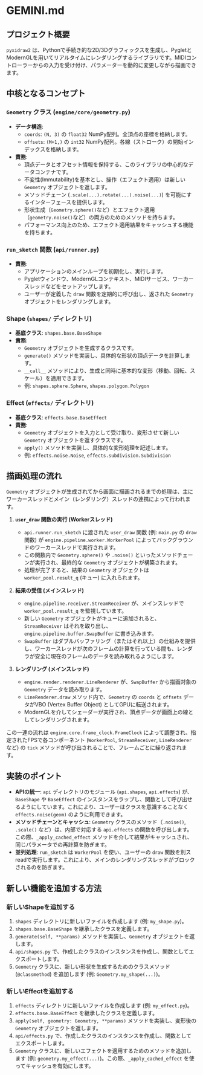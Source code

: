 # GEMINI.md

## プロジェクト概要

`pyxidraw2` は、Pythonで手続き的な2D/3Dグラフィックスを生成し、PygletとModernGLを用いてリアルタイムにレンダリングするライブラリです。MIDIコントローラーからの入力を受け付け、パラメーターを動的に変更しながら描画できます。

## 中核となるコンセプト

### `Geometry` クラス (`engine/core/geometry.py`)

- **データ構造**:
    - `coords`: `(N, 3)` の `float32` NumPy配列。全頂点の座標を格納します。
    - `offsets`: `(M+1,)` の `int32` NumPy配列。各線（ストローク）の開始インデックスを格納します。
- **責務**:
    - 頂点データとオフセット情報を保持する、このライブラリの中心的なデータコンテナです。
    - 不変性(Immutability)を基本とし、操作（エフェクト適用）は新しい `Geometry` オブジェクトを返します。
    - メソッドチェーン (`.scale(...).rotate(...).noise(...)`) を可能にするインターフェースを提供します。
    - 形状生成（`Geometry.sphere()`など）とエフェクト適用（`geometry.noise()`など）の両方のためのメソッドを持ちます。
    - パフォーマンス向上のため、エフェクト適用結果をキャッシュする機能を持ちます。

### `run_sketch` 関数 (`api/runner.py`)

- **責務**:
    - アプリケーションのメインループを初期化し、実行します。
    - Pygletウィンドウ、ModernGLコンテキスト、MIDIサービス、ワーカースレッドなどをセットアップします。
    - ユーザーが定義した `draw` 関数を定期的に呼び出し、返された `Geometry` オブジェクトをレンダリングします。

### Shape (`shapes/` ディレクトリ)

- **基底クラス**: `shapes.base.BaseShape`
- **責務**:
    - `Geometry` オブジェクトを生成するクラスです。
    - `generate()` メソッドを実装し、具体的な形状の頂点データを計算します。
    - `__call__` メソッドにより、生成と同時に基本的な変形（移動、回転、スケール）を適用できます。
    - 例: `shapes.sphere.Sphere`, `shapes.polygon.Polygon`

### Effect (`effects/` ディレクトリ)

- **基底クラス**: `effects.base.BaseEffect`
- **責務**:
    - `Geometry` オブジェクトを入力として受け取り、変形させて新しい `Geometry` オブジェクトを返すクラスです。
    - `apply()` メソッドを実装し、具体的な変形処理を記述します。
    - 例: `effects.noise.Noise`, `effects.subdivision.Subdivision`

## 描画処理の流れ

`Geometry` オブジェクトが生成されてから画面に描画されるまでの処理は、主にワーカースレッドとメイン（レンダリング）スレッドの連携によって行われます。

1.  **`user_draw` 関数の実行 (Workerスレッド)**
    - `api.runner.run_sketch` に渡された `user_draw` 関数 (例: `main.py` の `draw` 関数) が `engine.pipeline.worker.WorkerPool` によってバックグラウンドのワーカースレッドで実行されます。
    - この関数内で `Geometry.sphere()` や `.noise()` といったメソッドチェーンが実行され、最終的な `Geometry` オブジェクトが構築されます。
    - 処理が完了すると、結果の `Geometry` オブジェクトは `worker_pool.result_q` (キュー) に入れられます。

2.  **結果の受信 (メインスレッド)**
    - `engine.pipeline.receiver.StreamReceiver` が、メインスレッドで `worker_pool.result_q` を監視しています。
    - 新しい `Geometry` オブジェクトがキューに追加されると、`StreamReceiver` はそれを取り出し、`engine.pipeline.buffer.SwapBuffer` に書き込みます。
    - `SwapBuffer` はダブルバッファリング（またはそれ以上）の仕組みを提供し、ワーカースレッドが次のフレームの計算を行っている間も、レンダラが安全に現在のフレームのデータを読み取れるようにします。

3.  **レンダリング (メインスレッド)**
    - `engine.render.renderer.LineRenderer` が、`SwapBuffer` から描画対象の `Geometry` データを読み取ります。
    - `LineRenderer.draw` メソッド内で、`Geometry` の `coords` と `offsets` データがVBO (Vertex Buffer Object) としてGPUに転送されます。
    - ModernGLを介してシェーダーが実行され、頂点データが画面上の線としてレンダリングされます。

この一連の流れは `engine.core.frame_clock.FrameClock` によって調整され、指定されたFPSで各コンポーネント (`WorkerPool`, `StreamReceiver`, `LineRenderer` など) の `tick` メソッドが呼び出されることで、フレームごとに繰り返されます。

## 実装のポイント

- **APIの統一**: `api` ディレクトリのモジュール (`api.shapes`, `api.effects`) が、`BaseShape` や `BaseEffect` のインスタンスをラップし、関数として呼び出せるようにしています。これにより、ユーザーはクラスを意識することなく `effects.noise(geom)` のように利用できます。
- **メソッドチェーンとキャッシュ**: `Geometry` クラスのメソッド（`.noise()`, `.scale()` など）は、内部で対応する `api.effects` の関数を呼び出します。この際、`_apply_cached_effect` メソッドを介して結果がキャッシュされ、同じパラメータでの再計算を防ぎます。
- **並列処理**: `run_sketch` は `WorkerPool` を使い、ユーザーの `draw` 関数を別スreadで実行します。これにより、メインのレンダリングスレッドがブロックされるのを防ぎます。

## 新しい機能を追加する方法

### 新しいShapeを追加する

1.  `shapes` ディレクトリに新しいファイルを作成します (例: `my_shape.py`)。
2.  `shapes.base.BaseShape` を継承したクラスを定義します。
3.  `generate(self, **params)` メソッドを実装し、`Geometry` オブジェクトを返します。
4.  `api/shapes.py` で、作成したクラスのインスタンスを作成し、関数としてエクスポートします。
5.  `Geometry` クラスに、新しい形状を生成するためのクラスメソッド (`@classmethod`) を追加します (例: `Geometry.my_shape(...)`)。

### 新しいEffectを追加する

1.  `effects` ディレクトリに新しいファイルを作成します (例: `my_effect.py`)。
2.  `effects.base.BaseEffect` を継承したクラスを定義します。
3.  `apply(self, geometry: Geometry, **params)` メソッドを実装し、変形後の `Geometry` オブジェクトを返します。
4.  `api/effects.py` で、作成したクラスのインスタンスを作成し、関数としてエクスポートします。
5.  `Geometry` クラスに、新しいエフェクトを適用するためのメソッドを追加します (例: `geometry.my_effect(...)`)。この際、`_apply_cached_effect` を使ってキャッシュを有効にします。